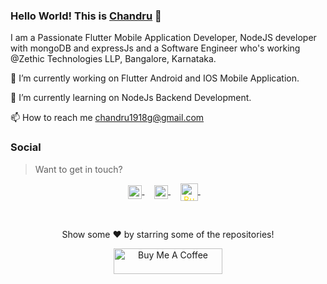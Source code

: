 <!--
**chandru19g/chandru19g** is a ✨ _special_ ✨ repository because its `README.md` (this file) appears on your GitHub profile.

Here are some ideas to get you started:

- 🔭 I’m currently working on ...
- 🌱 I’m currently learning ...
- 👯 I’m looking to collaborate on ...
- 🤔 I’m looking for help with ...
- 💬 Ask me about ...
- 📫 How to reach me: ...
- 😄 Pronouns: ...
- ⚡ Fun fact: ...
-->
### Hello World! This is [Chandru](https://chandruportfolio.netlify.app/) 👋 

I am a Passionate Flutter Mobile Application Developer, NodeJS developer with mongoDB and expressJs and a Software Engineer who's working @Zethic Technologies LLP, Bangalore, Karnataka.

🔭 I’m currently working on Flutter Android and IOS Mobile Application.

🌱 I’m currently learning on NodeJs Backend Development.

📫 How to reach me chandru1918g@gmail.com

### Social

> Want to get in touch?

<p align="center">
  <a href="https://www.linkedin.com/in/chandru-g-156a831b1/">
  <img align="center" alt="LinkedIn" width="22px" src="https://cdn.jsdelivr.net/npm/simple-icons@v3/icons/linkedin.svg" style="color:#0A66C2;" />
</a>&nbsp;&nbsp;&nbsp;

<a href="https://github.com/chandru19g">
  <img align="center" alt="GitHub" width="22px" src="https://cdn.jsdelivr.net/npm/simple-icons@v3/icons/github.svg" style="color:#181717;" />
</a> &nbsp;&nbsp;&nbsp;
  
 <a href="https://www.buymeacoffee.com/chandru19g">
  <img align="center" alt="Buy Me a Coffee" width="28px" src="https://cdn.jsdelivr.net/npm/simple-icons@3.13.0/icons/buymeacoffee.svg" style="color:#FFDD00;" />
</a> &nbsp;&nbsp;&nbsp;
 
</p>

<br>

<p align="center">Show some ❤️ by starring some of the repositories!</p>
<p align="center">
<a href="https://www.buymeacoffee.com/chandru19g" target="_blank">
    <img src="https://cdn.buymeacoffee.com/buttons/default-orange.png" alt="Buy Me A Coffee" height="41" width="174">
</a>
</p>

